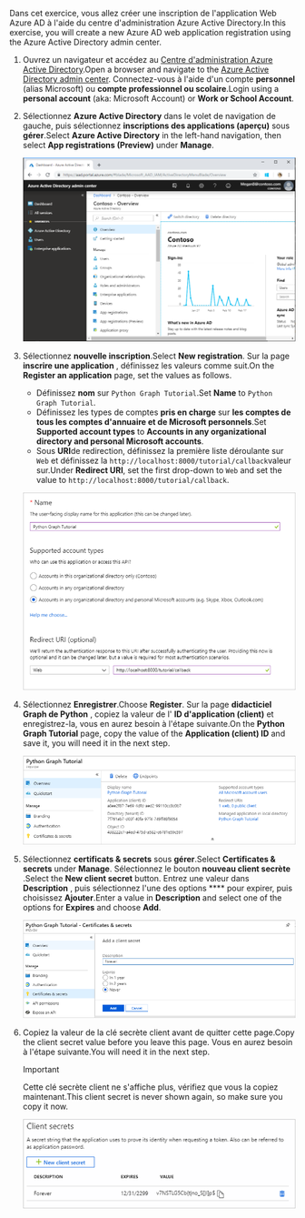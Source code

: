<!-- markdownlint-disable MD002 MD041 -->

<span data-ttu-id="39d7d-101">Dans cet exercice, vous allez créer une inscription de l'application Web Azure AD à l'aide du centre d'administration Azure Active Directory.</span><span class="sxs-lookup"><span data-stu-id="39d7d-101">In this exercise, you will create a new Azure AD web application registration using the Azure Active Directory admin center.</span></span>

1. <span data-ttu-id="39d7d-102">Ouvrez un navigateur et accédez au [Centre d'administration Azure Active Directory](https://aad.portal.azure.com).</span><span class="sxs-lookup"><span data-stu-id="39d7d-102">Open a browser and navigate to the [Azure Active Directory admin center](https://aad.portal.azure.com).</span></span> <span data-ttu-id="39d7d-103">Connectez-vous à l'aide d'un compte **personnel** (alias Microsoft) ou **compte professionnel ou scolaire**.</span><span class="sxs-lookup"><span data-stu-id="39d7d-103">Login using a **personal account** (aka: Microsoft Account) or **Work or School Account**.</span></span>

1. <span data-ttu-id="39d7d-104">Sélectionnez **Azure Active Directory** dans le volet de navigation de gauche, puis sélectionnez **inscriptions des applications (aperçu)** sous **gérer**.</span><span class="sxs-lookup"><span data-stu-id="39d7d-104">Select **Azure Active Directory** in the left-hand navigation, then select **App registrations (Preview)** under **Manage**.</span></span>

    ![<span data-ttu-id="39d7d-105">Capture d'écran des inscriptions d'application</span><span class="sxs-lookup"><span data-stu-id="39d7d-105">A screenshot of the App registrations</span></span> ](./images/aad-portal-app-registrations.png)

1. <span data-ttu-id="39d7d-106">Sélectionnez **nouvelle inscription**.</span><span class="sxs-lookup"><span data-stu-id="39d7d-106">Select **New registration**.</span></span> <span data-ttu-id="39d7d-107">Sur la page **inscrire une application** , définissez les valeurs comme suit.</span><span class="sxs-lookup"><span data-stu-id="39d7d-107">On the **Register an application** page, set the values as follows.</span></span>

    - <span data-ttu-id="39d7d-108">Définissez **nom** sur `Python Graph Tutorial`.</span><span class="sxs-lookup"><span data-stu-id="39d7d-108">Set **Name** to `Python Graph Tutorial`.</span></span>
    - <span data-ttu-id="39d7d-109">Définissez les types de comptes **pris en charge** sur **les comptes de tous les comptes d'annuaire et de Microsoft personnels**.</span><span class="sxs-lookup"><span data-stu-id="39d7d-109">Set **Supported account types** to **Accounts in any organizational directory and personal Microsoft accounts**.</span></span>
    - <span data-ttu-id="39d7d-110">Sous **URI**de redirection, définissez la première liste déroulante sur `Web` et définissez la `http://localhost:8000/tutorial/callback`valeur sur.</span><span class="sxs-lookup"><span data-stu-id="39d7d-110">Under **Redirect URI**, set the first drop-down to `Web` and set the value to `http://localhost:8000/tutorial/callback`.</span></span>

    ![Capture d'écran de la page inscrire une application](./images/aad-register-an-app.png)

1. <span data-ttu-id="39d7d-112">Sélectionnez **Enregistrer**.</span><span class="sxs-lookup"><span data-stu-id="39d7d-112">Choose **Register**.</span></span> <span data-ttu-id="39d7d-113">Sur la page **didacticiel Graph de Python** , copiez la valeur de l' **ID d'application (client)** et enregistrez-la, vous en aurez besoin à l'étape suivante.</span><span class="sxs-lookup"><span data-stu-id="39d7d-113">On the **Python Graph Tutorial** page, copy the value of the **Application (client) ID** and save it, you will need it in the next step.</span></span>

    ![Capture d'écran de l'ID d'application de la nouvelle inscription de l'application](./images/aad-application-id.png)

1. <span data-ttu-id="39d7d-115">Sélectionnez **certificats & secrets** sous **gérer**.</span><span class="sxs-lookup"><span data-stu-id="39d7d-115">Select **Certificates & secrets** under **Manage**.</span></span> <span data-ttu-id="39d7d-116">Sélectionnez le bouton **nouveau client secrète** .</span><span class="sxs-lookup"><span data-stu-id="39d7d-116">Select the **New client secret** button.</span></span> <span data-ttu-id="39d7d-117">Entrez une valeur dans **Description** , puis sélectionnez l'une des options \*\*\*\* pour expirer, puis choisissez **Ajouter**.</span><span class="sxs-lookup"><span data-stu-id="39d7d-117">Enter a value in **Description** and select one of the options for **Expires** and choose **Add**.</span></span>

    ![Capture d'écran de la boîte de dialogue Ajouter une clé secrète client](./images/aad-new-client-secret.png)

1. <span data-ttu-id="39d7d-119">Copiez la valeur de la clé secrète client avant de quitter cette page.</span><span class="sxs-lookup"><span data-stu-id="39d7d-119">Copy the client secret value before you leave this page.</span></span> <span data-ttu-id="39d7d-120">Vous en aurez besoin à l'étape suivante.</span><span class="sxs-lookup"><span data-stu-id="39d7d-120">You will need it in the next step.</span></span>

    > [!IMPORTANT]
    > <span data-ttu-id="39d7d-121">Cette clé secrète client ne s'affiche plus, vérifiez que vous la copiez maintenant.</span><span class="sxs-lookup"><span data-stu-id="39d7d-121">This client secret is never shown again, so make sure you copy it now.</span></span>

    ![Capture d'écran de la clé secrète client récemment ajoutée](./images/aad-copy-client-secret.png)